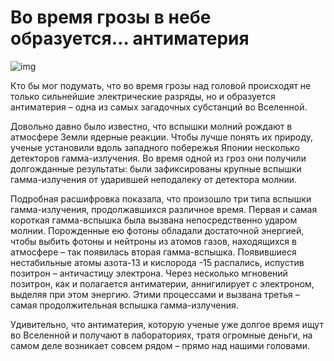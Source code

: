 # Во время грозы в небе образуется… антиматерия

![img](https://mydiscoveries.ru/wp-content/uploads/2018/04/flash-2568381_1280.jpg)

Кто бы мог подумать, что во время грозы над головой происходят не только сильнейшие электрические разряды, но и образуется антиматерия – одна из самых загадочных субстанций во Вселенной.

Довольно давно было известно, что вспышки молний рождают в атмосфере Земли ядерные реакции. Чтобы лучше понять их природу, ученые установили вдоль западного побережья Японии несколько детекторов гамма-излучения. Во время одной из гроз они получили долгожданные результаты: были зафиксированы крупные вспышки гамма-излучения от ударившей неподалеку от детектора молнии.

Подробная расшифровка показала, что произошло три типа вспышки гамма-излучения, продолжавшихся различное время. Первая и самая короткая гамма-вспышка была вызвана непосредственно ударом молнии. Порожденные ею фотоны обладали достаточной энергией, чтобы выбить фотоны и нейтроны из атомов газов, находящихся в атмосфере – так появилась вторая гамма-вспышка. Появившиеся нестабильные атомы азота-13 и кислорода -15 распались, испустив позитрон – античастицу электрона. Через несколько мгновений позитрон, как и полагается антиматерии, аннигилирует с электроном, выделяя при этом энергию. Этими процессами и вызвана третья – самая продолжительная вспышка гамма-излучения.


 
Удивительно, что антиматерия, которую ученые уже долгое время ищут во Вселенной и получают в лабораториях, тратя огромные деньги, на самом деле возникает совсем рядом – прямо над нашими головами.